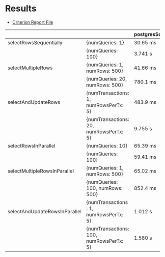 # Results
- [Criterion Report File](https://github.com/conscious-puppet/spanner-db-latency-comparison/blob/postgres-comparison/reportFile.html)

|                               |                                         | postgresSql | pgAdapter | googleSql |
|-------------------------------|-----------------------------------------|-------------|-----------|-----------|
| selectRowsSequentially        | {numQueries: 1}                         | 30.65 ms    | 48.82 ms  | 50.26 ms  |
|                               | {numQueries: 100}                       | 3.741 s     | 4.913 s   | 4.357 s   |
| selectMultipleRows            | {numQueries: 1, numRows: 500}           | 41.66 ms    | 52.50 ms  | 53.53 ms  |
|                               | {numQueries: 20, numRows: 500}          | 780.1 ms    | 1.028 s   | 1.064 s   |
| selectAndUpdateRows           | {numTransactions: 1, numRowsPerTx: 5}   | 483.9 ms    | 550.2 ms  | 528.9 ms  |
|                               | {numTransactions: 20, numRowsPerTx: 5}  | 9.755 s     | 11.38 s   | 10.54 s   |
| selectRowsInParallel          | {numQueries: 10}                        | 65.39 ms    | 49.41 ms  | 71.25 ms  |
|                               | {numQueries: 100}                       | 59.41 ms    | 73.50 ms  | 1.023 s   |
| selectMultipleRowsInParallel  | {numQueries: 1, numRows: 500}           | 65.02 ms    | 49.78 ms  | 56.94 ms  |
|                               | {numQueries: 100, numRows: 500}         | 852.4 ms    | 111.0 ms  | 505.0 ms  |
| selectAndUpdateRowsInParallel | {numTransactions : 1, numRowsPerTx: 5}  | 1.012 s     | 589.1 ms  | 636.1 ms  |
|                               | {numTransactions: 100, numRowsPerTx: 5} | 1.580 s     | 727.2 ms  | 1.378 s   |
